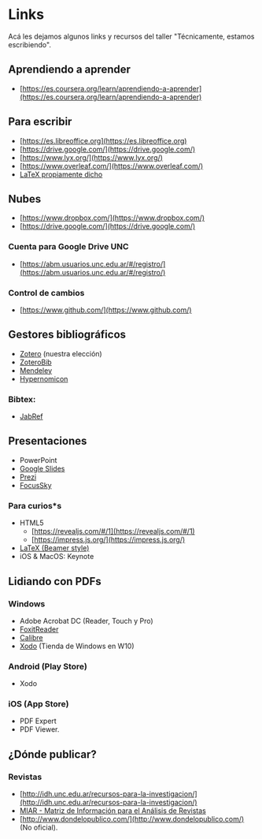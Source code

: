# Links

Acá les dejamos algunos links y recursos del taller "Técnicamente, estamos escribiendo".

## Aprendiendo a aprender
+ [https://es.coursera.org/learn/aprendiendo-a-aprender](https://es.coursera.org/learn/aprendiendo-a-aprender)

## Para escribir

+ [https://es.libreoffice.org](https://es.libreoffice.org)
+ [https://drive.google.com/](https://drive.google.com/)
+ [https://www.lyx.org/](https://www.lyx.org/)
+ [https://www.overleaf.com/](https://www.overleaf.com/)
+ [LaTeX propiamente dicho](https://www.latex-project.org/)

## Nubes
+ [https://www.dropbox.com/](https://www.dropbox.com/)
+ [https://drive.google.com/](https://drive.google.com/)

### Cuenta para Google Drive UNC
+ [https://abm.usuarios.unc.edu.ar/#/registro/](https://abm.usuarios.unc.edu.ar/#/registro/)

### Control de cambios
+ [https://www.github.com/](https://www.github.com/)
    
## Gestores bibliográficos
+ [Zotero](https://www.zotero.org/) (nuestra elección)
+ [ZoteroBib](https://zbib.org/)
+ [Mendeley](https://www.mendeley.com/)
+ [Hypernomicon](http://hypernomicon.org/)

### Bibtex:
+ [JabRef](http://www.jabref.org/)

## Presentaciones

+ PowerPoint
+ [Google Slides](https://docs.google.com/presentation/)
+ [Prezi](https://prezi.com/)
+ [FocusSky](http://focusky.com/)

### Para curios*s 
+ HTML5
	+ [https://revealjs.com/#/1](https://revealjs.com/#/1)
	+ [https://impress.js.org/](https://impress.js.org/)
+ [LaTeX (Beamer style)](https://www.overleaf.com/learn/latex/Beamer)
+ iOS & MacOS: Keynote

## Lidiando con PDFs

### Windows 
+ Adobe Acrobat DC (Reader, Touch y Pro)
+ [FoxitReader](https://www.foxitsoftware.com/pdf-reader/)
+ [Calibre](https://calibre-ebook.com/)
+ [Xodo](https://www.xodo.com/) (Tienda de Windows en W10)

### Android (Play Store)
+ Xodo 

### iOS (App Store)
+ PDF Expert 
+ PDF Viewer.

## ¿Dónde publicar?

### Revistas
+ [http://idh.unc.edu.ar/recursos-para-la-investigacion/](http://idh.unc.edu.ar/recursos-para-la-investigacion/)
+ [MIAR - Matriz de Información para el Análisis de Revistas](http://miar.ub.edu/)
+ [http://www.dondelopublico.com/](http://www.dondelopublico.com/) (No oficial).
